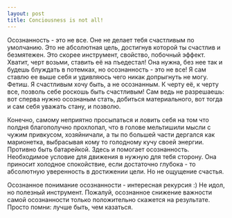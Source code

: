 ```yaml
--- 
layout: post
title: Conciousness is not all!
---
```

Осознанность - это не все.
Оне не делает тебя счастливым по умолчанию. Это не абсолютная цель, достигнув которой ты счастлив и безмятежен.
Это скорее инструмент, свойство, побочный эффект. Хватит, черт возьми, ставить её на пъедестал! Она нужна, без нее
так и будешь блуждать в потемках, но осознанность - это не все! Я сам ставлю ее выше себя и удивляюсь чего никак допрыгнуть не могу.
Фетиш. Я счастливым хочу быть, а не осознанным. К черту её, к черту все, позволь себе роскошь быть счастливым! Сам ведь не разрешаешь:
вот сперва нужно осознаным стать, добиться материального, вот тогда и сам себя уважать стану, и позволю.

Конечно, самому неприятно просыпаться и ловить себя на том что полдня благополучно прохлопал, что в голове мельтишили мысли с чужим привкусом,
хозяйничали, а ты по большей части дергался как марионетка, выбрасывая кому то голодному кучу своей энергии. Противно быть батарейкой.
Здесь и помогает осознанность. Необходимое условие для движения в нужную для тебя сторону.
Она приносит холодное спокойствие, если достаточно глубока - то абсолютную уверенность в достижении цели. Но не ощущение счастья.

Осознанное понимание осознанности - интересная рекурсия :) Не идол, но полезный инструмент. Пожалуй, осознанное снижение важности самой осознанности
только положительно скажется на результате. Просто помни: лучше быть, чем казаться.
